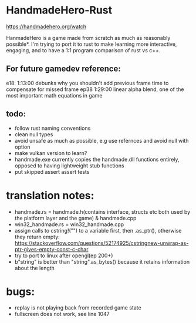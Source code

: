 # HandmadeHero-Rust
https://handmadehero.org/watch

HanmadeHero is a game made from scratch as much as reasonably possible*. I'm trying to port it to rust to make learning more interactive, engaging, and to have a 1:1 program comparison of rust vs c++.

## For future gamedev reference:

e18: 1:13:00 debunks why you shouldn't add previous frame time to compensate for missed frame
ep38 1:29:00 linear alpha blend, one of the most important math equations in game
## todo:

* follow rust naming conventions
* clean null types
* avoid unsafe as much as possible, e.g use refernces and avoid null with option<T>
* make vulkan version to learn?
* handmade.exe currently copies the handmade.dll functions entirely, opposed to having lightweight stub functions 
* put skipped assert assert tests

# translation notes:
* handmade.rs = handmade.h(contains interface, structs etc both used by the platform layer and the game) & handmade.cpp
* win32_handmade.rs = win32_handmade.cpp
* assign calls to cstring!("") to a variable first, then .as_ptr(), otherwise they return empty: https://stackoverflow.com/questions/52174925/cstringnew-unwrap-as-ptr-gives-empty-const-c-char
* try to port to linux after opengl(ep 200+)
* b"string" is better than "string".as_bytes() because it retains information about the length

# bugs:
* replay is not playing back from recorded game state
* fullscreen does not work, see line 1047